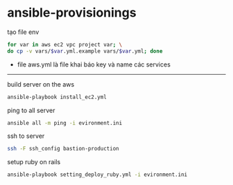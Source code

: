 # ansible-provisionings

tạo file env
```bash
for var in aws ec2 vpc project var; \
do cp -v vars/$var.yml.example vars/$var.yml; done
```
- file aws.yml là file khai báo key và name các services
***
build server on the aws
```bash
ansible-playbook install_ec2.yml
```

ping to all server
```bash
ansible all -m ping -i evironment.ini
```

ssh to server
```bash
ssh -F ssh_config bastion-production
```

setup ruby on rails
```bash
ansible-playbook setting_deploy_ruby.yml -i evironment.ini
```
